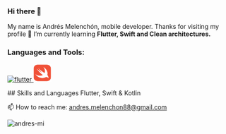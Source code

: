 ### Hi there 👋

My name is Andrés Melenchón, mobile developer. Thanks for visiting my profile
🌱 I’m currently learning **Flutter, Swift and Clean architectures.**

<h3 align="left">Languages and Tools:</h3>
<p align="left"> <a href="https://flutter.dev" target="_blank" rel="noreferrer"> <img src="https://www.vectorlogo.zone/logos/flutterio/flutterio-icon.svg" alt="flutter" width="40" height="40"/> </a> <a href="https://developer.apple.com/swift/" target="_blank" rel="noreferrer"> <img src="https://raw.githubusercontent.com/devicons/devicon/master/icons/swift/swift-original.svg" alt="swift" width="40" height="40"/> </a> </p>
## Skills and Languages
Flutter, Swift & Kotlin


📫 How to reach me: andres.melenchon88@gmail.com

<p><img align="left" src="https://github-readme-stats.vercel.app/api/top-langs?username=andres-mi&show_icons=true&locale=en&layout=compact" alt="andres-mi" /></p>

<!--
**AndresM88/AndresM88** is a ✨ _special_ ✨ repository because its `README.md` (this file) appears on your GitHub profile.

Here are some ideas to get you started:

- 🔭 I’m currently working on ...
- 🌱 I’m currently learning ...
- 👯 I’m looking to collaborate on ...
- 🤔 I’m looking for help with ...
- 💬 Ask me about ...
- 📫 How to reach me: ...
- 😄 Pronouns: ...
- ⚡ Fun fact: ...
-->
